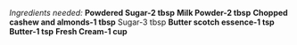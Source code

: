 *Ingredients needed:*
**Powdered Sugar-2 tbsp**
**Milk Powder-2 tbsp**
**Chopped cashew and almonds-1 tbsp**
Sugar-3 tbsp
**Butter scotch essence-1 tsp**
**Butter-1 tsp**
**Fresh Cream-1 cup**